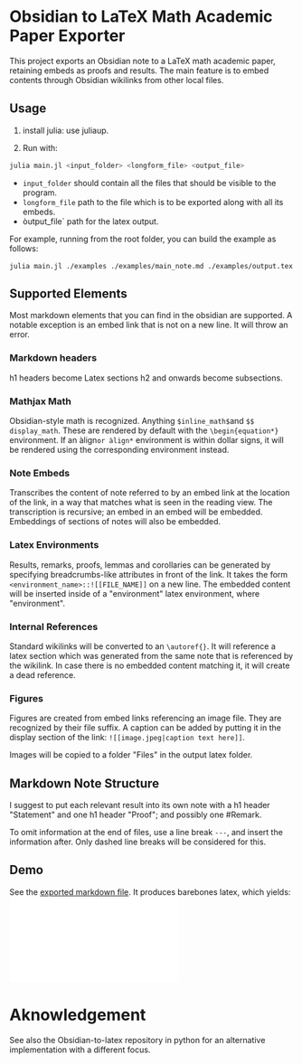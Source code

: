 # Obsidian to LaTeX Math Academic Paper Exporter

This project exports an Obsidian note to a LaTeX math academic paper, retaining embeds as proofs and results. The main feature is to embed contents through Obsidian wikilinks from other local files.

## Usage
1. install julia: use juliaup.

2. Run with:
```bash
julia main.jl <input_folder> <longform_file> <output_file>
```

- `input_folder` should contain all the files that should be visible to the program.
- `longform_file` path to the file which is to be exported along with all its embeds.
- òutput_file` path for the latex output.

For example, running from the root folder, you can build the example as follows:
```
julia main.jl ./examples ./examples/main_note.md ./examples/output.tex
```
## Supported Elements
Most markdown elements that you can find in the obsidian are supported. A notable exception is an embed link that is not on a new line. It will throw an error.
### Markdown headers 
h1 headers become Latex sections h2 and onwards become subsections.

### Mathjax Math
Obsidian-style math is recognized. Anything `$inline_math$`and `$$ display_math`. These are rendered by default with the `\begin{equation*}` environment. If an àlign`or àlign*` environment is within dollar signs, it will be rendered using the corresponding environment instead.

### Note Embeds
Transcribes the content of note referred to by an embed link at the location of the link, in a way that matches what is seen in the reading view. The transcription is recursive; an embed in an embed will be embedded. Embeddings of sections of notes will also be embedded.

### Latex Environments
Results, remarks, proofs, lemmas and corollaries can be generated by specifying breadcrumbs-like attributes in front of the link. It takes the form `<environment_name>::![[FILE_NAME]]` on a new line. The embedded content will be inserted inside of a "environment" latex environment, where "environment".

### Internal References
Standard wikilinks will be converted to an `\autoref{}`. It will reference a latex section which was generated from the same note that is referenced by the wikilink. In case there is no embedded content matching it, it will create a dead reference.

### Figures
Figures are created from embed links referencing an image file. They are recognized by their file suffix. A caption can be added by putting it in the display section of the link: `![[image.jpeg|caption text here]]`.

Images will be copied to a folder "Files" in the output latex folder.

## Markdown Note Structure

I suggest to put each relevant result into its own note with a h1 header "Statement" and one h1 header "Proof"; and possibly one #Remark.

To omit information at the end of files, use a line break `---`, and insert the information after. Only dashed line breaks will be considered for this.

## Demo
See the [exported markdown file](examples/main_note.md). It produces barebones latex, which yields:
![output sample](examples/output/example_output/output.pdf)

# Aknowledgement

See also the Obsidian-to-latex repository in python for an alternative implementation with a different focus.